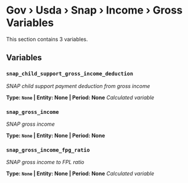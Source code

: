 # Gov › Usda › Snap › Income › Gross Variables

This section contains 3 variables.

## Variables

### `snap_child_support_gross_income_deduction`
*SNAP child support payment deduction from gross income*

**Type: `None` | Entity: None | Period: None**
*Calculated variable*

### `snap_gross_income`
*SNAP gross income*

**Type: `None` | Entity: None | Period: None**

### `snap_gross_income_fpg_ratio`
*SNAP gross income to FPL ratio*

**Type: `None` | Entity: None | Period: None**
*Calculated variable*

